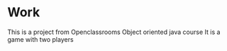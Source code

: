 # Work

This is a project from Openclassrooms Object oriented java course
It is a game with two players
